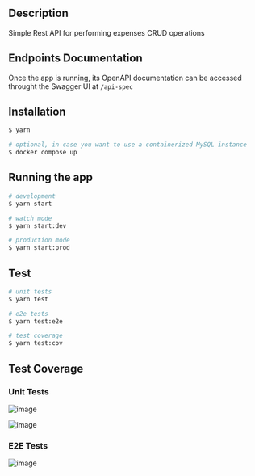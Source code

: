## Description

Simple Rest API for performing expenses CRUD operations

## Endpoints Documentation
Once the app is running, its OpenAPI documentation can be accessed throught the Swagger UI at `/api-spec`

## Installation

```bash
$ yarn

# optional, in case you want to use a containerized MySQL instance 
$ docker compose up
```

## Running the app

```bash
# development
$ yarn start

# watch mode
$ yarn start:dev

# production mode
$ yarn start:prod
```

## Test

```bash
# unit tests
$ yarn test

# e2e tests
$ yarn test:e2e

# test coverage
$ yarn test:cov
```

## Test Coverage

### Unit Tests
![image](https://github.com/henriquecfreitas/fncs-api/assets/22528445/bedbc5b0-ae18-490d-bc27-47df221c506c)

![image](https://github.com/henriquecfreitas/fncs-api/assets/22528445/bca3b821-a240-4789-8a47-7adb97d141a3)

### E2E Tests
![image](https://github.com/henriquecfreitas/fncs-api/assets/22528445/848d5082-fdb5-4e48-b1b7-afc949f97850)

